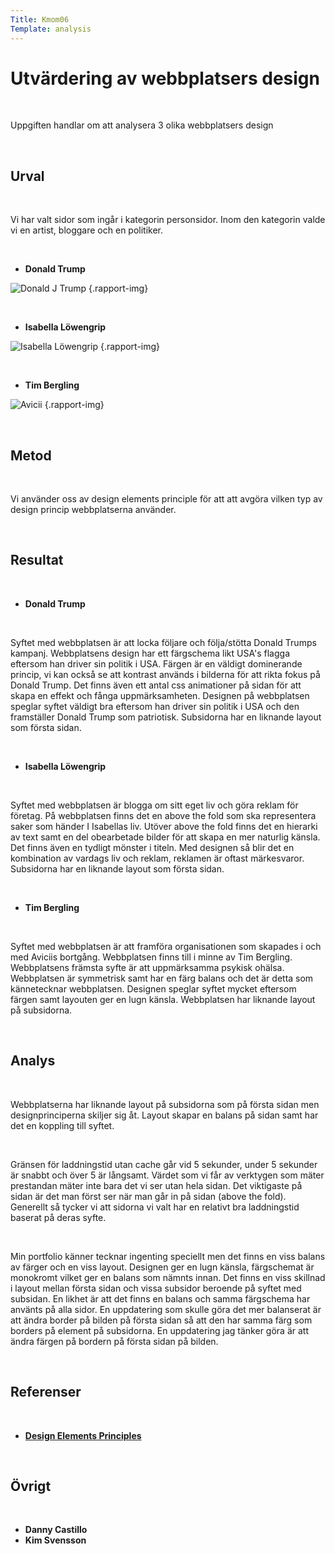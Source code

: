 ```yaml
---
Title: Kmom06
Template: analysis
---
```



# Utvärdering av webbplatsers design

&nbsp;

Uppgiften handlar om att analysera 3 olika webbplatsers design

&nbsp;

## Urval

&nbsp;

Vi har valt sidor som ingår i kategorin personsidor. Inom den kategorin valde vi en artist, bloggare och en politiker.

&nbsp;

-   **Donald Trump**

![Donald J Trump](../image/kmom06/fakenews.png "Donald J Trump site") {.rapport-img}

&nbsp;

-   **Isabella Löwengrip**

![Isabella Löwengrip](../image/kmom06/reklamsida.png  "Blondinbella blog") {.rapport-img}

&nbsp;

-   **Tim Bergling**

![Avicii](../image/kmom06/avicii.png "Timberling foundation") {.rapport-img}

&nbsp;

## Metod

&nbsp;

Vi använder oss av design elements principle för att att avgöra vilken typ av design princip webbplatserna använder.

&nbsp;

## Resultat

&nbsp;

-   **Donald Trump**

&nbsp;

Syftet med webbplatsen är att locka följare och följa/stötta Donald Trumps kampanj. Webbplatsens design har ett färgschema likt USA's flagga eftersom han driver sin politik i USA.
Färgen är en väldigt dominerande princip, vi kan också se att kontrast används i bilderna för att rikta fokus på Donald Trump.
Det finns även ett antal css animationer på sidan för att skapa en effekt och fånga uppmärksamheten.
Designen på webbplatsen speglar syftet väldigt bra eftersom han driver sin politik i USA och den framställer Donald Trump som patriotisk. Subsidorna har en liknande layout som första sidan.

&nbsp;

-   **Isabella Löwengrip**

&nbsp;

Syftet med webbplatsen är blogga om sitt eget liv och göra reklam för företag. På webbplatsen finns det en above the fold som ska representera saker som händer I Isabellas liv.
Utöver above the fold finns det en hierarki av text samt en del obearbetade bilder för att skapa en mer naturlig känsla. Det finns även en tydligt mönster i titeln.
Med designen så blir det en kombination av vardags liv och reklam, reklamen är oftast märkesvaror. Subsidorna har en liknande layout som första sidan.

&nbsp;

-   **Tim Bergling**

&nbsp;

Syftet med webbplatsen är att framföra organisationen som skapades i och med Aviciis bortgång. Webbplatsen finns till i minne av Tim Bergling. Webbplatsens främsta syfte är att uppmärksamma psykisk ohälsa.
Webbplatsen är symmetrisk samt har en färg balans och det är detta som kännetecknar webbplatsen. Designen speglar syftet mycket eftersom färgen samt layouten ger en lugn känsla.
Webbplatsen har liknande layout på subsidorna.

&nbsp;

## Analys

&nbsp;

Webbplatserna har liknande layout på subsidorna som på första sidan men designprinciperna skiljer sig åt. Layout skapar en balans på sidan samt har det en koppling till syftet.

&nbsp;


Gränsen för laddningstid utan cache går vid 5 sekunder, under 5 sekunder är snabbt och över 5 är långsamt. Värdet som vi får av verktygen som mäter prestandan mäter inte bara det vi ser utan hela sidan. Det viktigaste på sidan är det man först ser när man går in på sidan (above the fold).
Generellt så tycker vi att sidorna vi valt har en relativt bra laddningstid baserat på deras syfte.

&nbsp;

Min portfolio känner tecknar ingenting speciellt men det finns en viss balans av färger och en viss layout. Designen ger en lugn känsla, färgschemat är monokromt vilket ger en balans som nämnts innan. Det finns en viss skillnad i layout mellan första sidan och vissa subsidor beroende på syftet med subsidan.
En likhet är att det finns en balans och samma färgschema har använts på alla sidor. En uppdatering som skulle göra det mer balanserat är att ändra border på bilden på första sidan så att den har samma färg som borders på element på subsidorna.
En uppdatering jag tänker göra är att ändra färgen på bordern på första sidan på bilden.

&nbsp;

## Referenser

&nbsp;

-   **<a href="https://www.canva.com/learn/design-elements-principles/">Design Elements Principles</a>**

&nbsp;

## Övrigt

&nbsp;

-   **Danny Castillo**
-   **Kim Svensson**